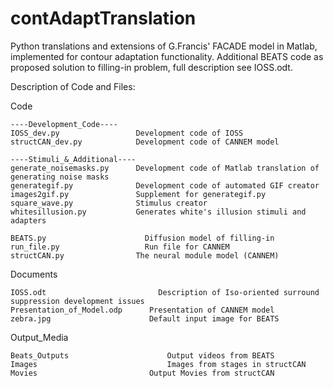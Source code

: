 # contAdaptTranslation
Python translations and extensions of G.Francis' FACADE model in Matlab, implemented for contour adaptation functionality.
Additional BEATS code as proposed solution to filling-in problem, full description see IOSS.odt.

Description of Code and Files:

Code	
  
    ----Development_Code----
    IOSS_dev.py   	            Development code of IOSS
    structCAN_dev.py  	        Development code of CANNEM model
  
    ----Stimuli_&_Additional----
    generate_noisemasks.py    	Development code of Matlab translation of generating noise masks
    generategif.py              Development code of automated GIF creator
    images2gif.py               Supplement for generategif.py
    square_wave.py              Stimulus creator
    whitesillusion.py 	        Generates white's illusion stimuli and adapters
    
    BEATS.py 	                  Diffusion model of filling-in
    run_file.py 	              Run file for CANNEM
    structCAN.py  	            The neural module model (CANNEM)

Documents

    IOSS.odt 	                     Description of Iso-oriented surround suppression development issues
    Presentation_of_Model.odp      Presentation of CANNEM model
    zebra.jpg                      Default input image for BEATS
    
Output_Media

    Beats_Outputs	            	   Output videos from BEATS
    Images			                   Images from stages in structCAN
    Movies                         Output Movies from structCAN
